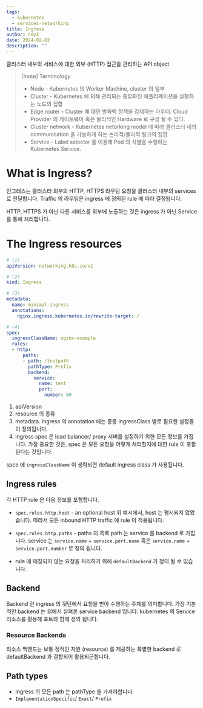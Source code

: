 ```yaml
---
tags:
  - kubernetes
  - services-networking
title: Ingress
author: ndy2
date: 2024-02-02
description: ""
---
```

클러스터 내부의 서비스에 대한 외부 (HTTP) 접근을 관리하는 API object

> [!note] Terminology
> * Node - Kubernetes 의 Worker Machine, cluster 의 일부
> * Cluster - Kubernetes 에 의해 관리되는 중앙화된 애플리케이션을 실행하는 노드의 집합
> * Edge router - Cluster 에 대한 방화벽 정책을 강제하는 라우터. Cloud Provider 의 게이트웨이 혹은 물리적인 Hardware 로 구성 될 수 있다.
> * Cluster network - Kubernetes netorking model 에 따라 클러스터 내의 communication 을 가능하게 하는 논리적/물리적 링크의 집합
> * Service - Label selector 를 이용해 Pod 의 식별을 수행하는 Kubernetes Service.


# What is Ingress?

인그레스는 클러스터 외부의 HTTP, HTTPS 라우팅 요청을 클러스터 내부의 services 로 전달합니다. Traffic 의 라우팅은 ingress 에 정의된 rule 에 따라 결정됩니다.

HTTP, HTTPS 가 아닌 다른 서비스를 외부에 노출하는 것은 ingress 가 아닌 Service 를 통해 처리합니다.

# The Ingress resources

```yaml
# (1)
apiVersion: networking.k8s.io/v1

# (2)
kind: Ingress

# (3)
metadata:
  name: minimal-ingress
  annotations:
    nginx.ingress.kubernetes.io/rewrite-target: /

# (4)
spec:
  ingressClassName: nginx-example
  rules:
  - http:
      paths:
      - path: /testpath
        pathType: Prefix
        backend:
          service:
            name: test
            port:
              number: 80
```

1. apiVersion
2. resource 의 종류
3. metadata. ingress 의 annotation 에는 종종 ingressClass 별로 필요한 설정들이 정의됩니다.
4. ingress spec 은 load balancer/ proxy 서버를 설정하기 위한 모든 정보를 가집니다. 가장 중요한 것은, spec 은 모든 요청을 어떻게 처리할지에 대한 rule 이 포함된다는 것입니다.

spce 에 `ingressClassName` 이 생략되면 default ingress class 가 사용됩니다.


## Ingress rules

각 HTTP rule 은 다음 정보를 포함합니다.

- `spec.rules.http.host` - an optional host
위 예시에서, host 는 명시되지 않았습니다. 따라서 모든 inbound HTTP traffic 에 rule 이 적용됩니다.

- `spec.rules.http.paths` - paths 의 목록
path 는 service 를 backend 로 가집니다. service 는 `service.name` + `service.port.name` 혹은 `service.name` + `service.port.number` 로 정의 됩니다.

- rule 에 매칭되지 않는 요청을 처리하기 위해 `defaultBackend` 가 정의 될 수 있습니다.

## Backend

Backend 란 ingress 의 뒷단에서 요청을 받아 수행하는 주체를 의미합니다. 가장 기본적인 backend 는 위에서 살펴본 service backend 입니다. kubernetes 의 Service 리소스를 활용해 포트와 함께 정의 됩니다.

### Resource Backends

리소스 백엔드는 보통 정적인 자원 (resource) 를 제공하는 특별한 backend 로 defaultBackend 과 결합되어 활용되곤합니다.

## Path types

- Ingress 의 모든 path 는 pathType 을 가져야합니다.
- `ImplementationSpecific`/ `Exact`/ `Prefix`